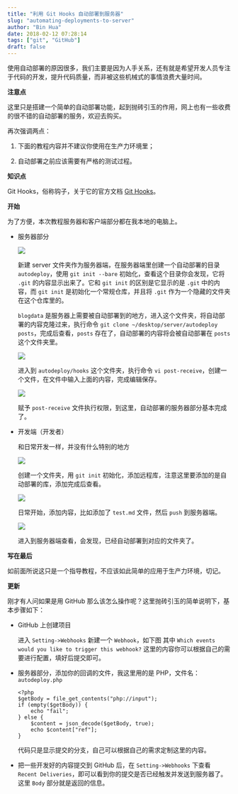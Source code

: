 ```yaml
---
title: "利用 Git Hooks 自动部署到服务器"
slug: "automating-deployments-to-server"
author: "Bin Hua"
date: 2018-02-12 07:28:14
tags: ["git", "GitHub"]
draft: false
---
```


使用自动部署的原因很多，我们主要是因为人手关系，还有就是希望开发人员专注于代码的开发，提升代码质量，而非被这些机械式的事情浪费大量时间。

**注意点**

这里只是搭建一个简单的自动部署功能，起到抛砖引玉的作用，网上也有一些收费的很不错的自动部署的服务，欢迎去购买。

再次强调两点：

1. 下面的教程内容并不建议你使用在生产力环境里；
 
2. 自动部署之前应该需要有严格的测试过程。

**知识点**

Git Hooks，俗称钩子，关于它的官方文档 [Git Hooks](https://git-scm.com/docs/githooks)。

**开始**

为了方便，本次教程服务器和客户端部分都在我本地的电脑上。

- 服务器部分

    ![](https://storage.tourcoder.com/tcblog/automating-deployments-to-server-01.png)

    新建 server 文件夹作为服务器端，在服务器端里创建一个自动部署的目录 `autodeploy`，使用 `git init --bare` 初始化，查看这个目录你会发现，它将 `.git` 的内容显示出来了。它和 `git init` 的区别是它显示的是 `.git` 中的内容，而 `git init` 是初始化一个常规仓库，并且将 `.git` 作为一个隐藏的文件夹在这个仓库里的。

    `blogdata` 是服务器上需要被自动部署到的地方，进入这个文件夹，将自动部署的内容克隆过来，执行命令 `git clone ~/desktop/server/autodeploy posts`，完成后查看，`posts` 存在了，自动部署的内容将会被自动部署在 `posts` 这个文件夹里。
    
    ![](https://storage.tourcoder.com/tcblog/automating-deployments-to-server-03.png)

    进入到 `autodeploy/hooks` 这个文件夹，执行命令 `vi post-receive`，创建一个文件，在文件中输入上面的内容，完成编辑保存。
    
    ![](https://storage.tourcoder.com/tcblog/automating-deployments-to-server-02.png)

    赋予 `post-receive` 文件执行权限，到这里，自动部署的服务器部分基本完成了。
    
- 开发端（开发者）

    和日常开发一样，并没有什么特别的地方
    
    ![](https://storage.tourcoder.com/tcblog/automating-deployments-to-server-04.png)

    创建一个文件夹，用 `git init` 初始化，添加远程库，注意这里要添加的是自动部署的库，添加完成后查看。
    
    ![](https://storage.tourcoder.com/tcblog/automating-deployments-to-server-05.png)
    
    日常开始，添加内容，比如添加了 `test.md` 文件，然后 `push` 到服务器端。
    
    ![](https://storage.tourcoder.com/tcblog/automating-deployments-to-server-06.png)

    进入到服务器端查看，会发现，已经自动部署到对应的文件夹了。
    
**写在最后**

如前面所说这只是一个指导教程，不应该如此简单的应用于生产力环境，切记。

**更新**

刚才有人问如果是用 GitHub 那么该怎么操作呢？这里抛砖引玉的简单说明下，基本步骤如下：

- GitHub 上创建项目

    进入 `Setting->Webhooks` 新建一个 `Webhook`，如下图  其中 `Which events would you like to trigger this webhook?` 这里的内容你可以根据自己的需要进行配置，填好后提交即可。
    
- 服务器部分，添加你的回调的文件，我这里用的是 PHP，文件名：`autodeploy.php`
    
    ```
    <?php 
    $getBody = file_get_contents("php://input"); 
    if (empty($getBody)) {     
        echo "fail"; 
    } else {     
        $content = json_decode($getBody, true);     
        echo $content["ref"]; 
    } 
    ```
    
    代码只是显示提交的分支，自己可以根据自己的需求定制这里的内容。
   
- 把一些开发好的内容提交到 GitHub 后，在 `Setting->Webhooks` 下查看 `Recent Deliveries`，即可以看到你的提交是否已经触发并发送到服务器了。这里 `Body` 部分就是返回的信息。 

